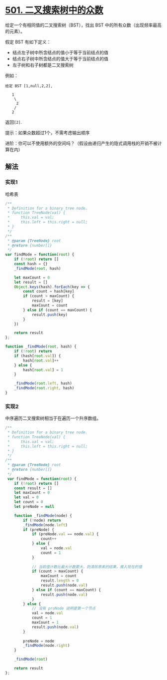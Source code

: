 # [501. 二叉搜索树中的众数](https://leetcode-cn.com/problems/find-mode-in-binary-search-tree/)
给定一个有相同值的二叉搜索树（BST），找出 BST 中的所有众数（出现频率最高的元素）。

假定 BST 有如下定义：
* 结点左子树中所含结点的值小于等于当前结点的值
* 结点右子树中所含结点的值大于等于当前结点的值
* 左子树和右子树都是二叉搜索树

例如：
```
给定 BST [1,null,2,2],

   1
    \
     2
    /
   2
```
返回`[2]`.

提示：如果众数超过1个，不需考虑输出顺序

进阶：你可以不使用额外的空间吗？（假设由递归产生的隐式调用栈的开销不被计算在内）

## 解法
### 实现1
哈希表
```js
/**
 * Definition for a binary tree node.
 * function TreeNode(val) {
 *     this.val = val;
 *     this.left = this.right = null;
 * }
 */
/**
 * @param {TreeNode} root
 * @return {number[]}
 */
var findMode = function(root) {
    if (!root) return []
    const hash = {}
    _findMode(root, hash)

    let maxCount = 0
    let result = []
    Object.keys(hash).forEach(key => {
        const count = hash[key]
        if (count > maxCount) {
            result = [key]
            maxCount = count
        } else if (count == maxCount) {
            result.push(key)
        }
    })

    return result
};

function _findMode(root, hash) {
    if (!root) return
    if (hash[root.val]) {
        hash[root.val]++
    } else {
        hash[root.val] = 1
    }

    _findMode(root.left, hash)
    _findMode(root.right, hash)
}
```
### 实现2
中序遍历二叉搜索树相当于在遍历一个升序数组。
```js
/**
 * Definition for a binary tree node.
 * function TreeNode(val) {
 *     this.val = val;
 *     this.left = this.right = null;
 * }
 */
/**
 * @param {TreeNode} root
 * @return {number[]}
 */
 var findMode = function(root) {
    if (!root) return []
    const result = []
    let maxCount = 0
    let val = 0
    let count = 0
    let preNode = null

    function _findMode(node) {
        if (!node) return
        _findMode(node.left)
        if (preNode) {
            if (preNode.val == node.val) {
                count++
            } else {
                val = node.val
                count = 1
            }
            
            // 当前值计数比最大计数要大，则清除原来的结果，推入现在的值
            if (count > maxCount) {
                maxCount = count
                result.length = 0
                result.push(node.val)
            } else if (count == maxCount) {
                result.push(node.val)
            }
        } else {
            // 没有 proNode 说明是第一个节点
            val = node.val
            count = 1
            maxCount = 1
            result.push(node.val)
        }
        
        preNode = node
        _findMode(node.right)
    }

    _findMode(root)

    return result
};
```
